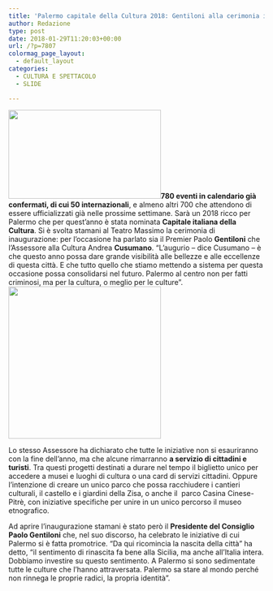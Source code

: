 ```yaml
---
title: 'Palermo capitale della Cultura 2018: Gentiloni alla cerimonia inaugurale'
author: Redazione
type: post
date: 2018-01-29T11:20:03+00:00
url: /?p=7807
colormag_page_layout:
  - default_layout
categories:
  - CULTURA E SPETTACOLO
  - SLIDE

---
```

<img decoding="async" loading="lazy" class="size-medium wp-image-7811 alignleft" src="https://progressonline.it/wp-content/uploads/2018/01/Palermo-capitale-della-cultura_980x571-300x175.jpg" alt="" width="300" height="175" />**780 eventi in calendario già confermati, di cui 50 internazionali**, e almeno altri 700 che attendono di essere ufficializzati già nelle prossime settimane. Sarà un 2018 ricco per Palermo che per quest&#8217;anno è stata nominata **Capitale italiana della Cultura**. Si è svolta stamani al Teatro Massimo la cerimonia di inaugurazione: per l&#8217;occasione ha parlato sia il Premier Paolo **Gentiloni** che l&#8217;Assessore alla Cultura Andrea **Cusumano**. &#8220;L&#8217;augurio &#8211; dice Cusumano &#8211; è che questo anno possa dare grande visibilità alle bellezze e alle eccellenze di questa città. E che tutto quello che stiamo mettendo a sistema per questa occasione possa consolidarsi nel futuro. Palermo al centro non per fatti criminosi, ma per la cultura, o meglio per le culture&#8221;. <img decoding="async" loading="lazy" class="size-medium wp-image-7813 alignright" src="https://progressonline.it/wp-content/uploads/2018/01/logo-300x300.jpg" alt="" width="300" height="300" />

Lo stesso Assessore ha dichiarato che tutte le iniziative non si esauriranno con la fine dell&#8217;anno, ma che alcune rimarranno **a servizio di cittadini e turisti**. Tra questi progetti destinati a durare nel tempo il biglietto unico per accedere a musei e luoghi di cultura o una card di servizi cittadini. Oppure l&#8217;intenzione di creare un unico parco che possa racchiudere i cantieri culturali, il castello e i giardini della Zisa, o anche il  parco Casina Cinese-Pitrè, con iniziative specifiche per unire in un unico percorso il museo etnografico.

Ad aprire l&#8217;inaugurazione stamani è stato però il **Presidente del Consiglio Paolo Gentiloni** che, nel suo discorso, ha celebrato le iniziative di cui Palermo si è fatta promotrice. &#8220;Da qui ricomincia la nascita della città&#8221; ha detto, &#8220;il sentimento di rinascita fa bene alla Sicilia, ma anche all’Italia intera. Dobbiamo investire su questo sentimento. A Palermo si sono sedimentate tutte le culture che l’hanno attraversata. Palermo sa stare al mondo perché non rinnega le proprie radici, la propria identità&#8221;.

&nbsp;

&nbsp;